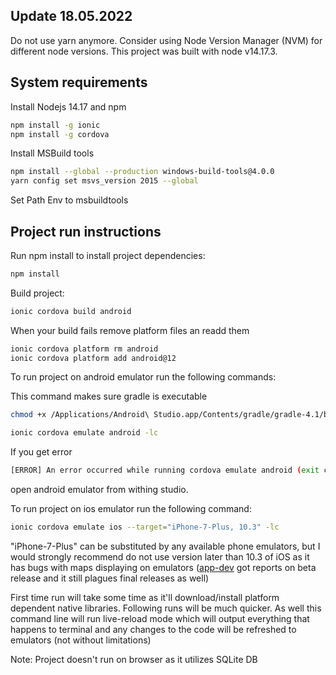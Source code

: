 ## Update 18.05.2022
Do not use yarn anymore. Consider using Node Version Manager (NVM)
for different node versions. This project was built with node v14.17.3.

## System requirements
Install Nodejs 14.17 and npm
```bash
npm install -g ionic
npm install -g cordova
```

Install MSBuild tools

```bash
npm install --global --production windows-build-tools@4.0.0
yarn config set msvs_version 2015 --global
```
Set Path Env to msbuildtools

## Project run instructions

Run npm install to install project dependencies:

```bash
npm install
```

Build project:

```bash
ionic cordova build android
```

When your build fails remove platform files an readd them

```bash
ionic cordova platform rm android
ionic cordova platform add android@12
```

To run project on android emulator run the following commands:

This command makes sure gradle is executable
```bash
chmod +x /Applications/Android\ Studio.app/Contents/gradle/gradle-4.1/bin/gradle
```
```bash
ionic cordova emulate android -lc
```
If you get error
```bash
[ERROR] An error occurred while running cordova emulate android (exit code 1).
```
open android emulator from withing studio.


To run project on ios emulator run the following command:
```bash
ionic cordova emulate ios --target="iPhone-7-Plus, 10.3" -lc
```

"iPhone-7-Plus" can be substituted by any available phone emulators, but I would strongly recommend do not use version later than 10.3 of iOS as it has bugs with maps displaying on emulators ([app-dev](https://forums.developer.apple.com/thread/83570?tstart=0) got reports on beta release and it still plagues final releases as well)

First time run will take some time as it'll download/install platform dependent native libraries. Following runs will be much quicker. As well this command line will run live-reload mode which will output everything that happens to terminal and any changes to the code will be refreshed to emulators (not without limitations)

Note: Project doesn't run on browser as it utilizes SQLite DB
